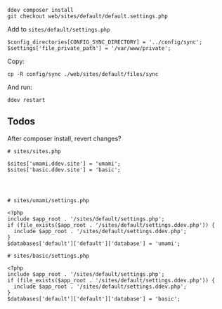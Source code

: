     ddev composer install
    git checkout web/sites/default/default.settings.php

Add to `sites/default/settings.php`

    $config_directories[CONFIG_SYNC_DIRECTORY] = '../config/sync';
    $settings['file_private_path'] = '/var/www/private';

Copy:

    cp -R config/sync ./web/sites/default/files/sync

And run:

    ddev restart


## Todos

After composer install, revert changes?

    # sites/sites.php

    $sites['umami.ddev.site'] = 'umami';
    $sites['basic.ddev.site'] = 'basic';




    # sites/umami/settings.php

    <?php
    include $app_root . '/sites/default/settings.php';
    if (file_exists($app_root . '/sites/default/settings.ddev.php')) {
      include $app_root . '/sites/default/settings.ddev.php';
    }
    $databases['default']['default']['database'] = 'umami';

    # sites/basic/settings.php

    <?php
    include $app_root . '/sites/default/settings.php';
    if (file_exists($app_root . '/sites/default/settings.ddev.php')) {
      include $app_root . '/sites/default/settings.ddev.php';
    }
    $databases['default']['default']['database'] = 'basic';


